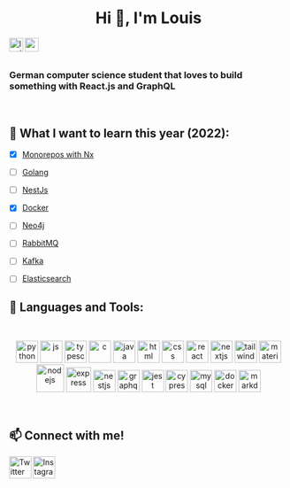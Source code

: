 <h1 align="center">Hi 👋, I'm Louis</h1>

<p align="left"> 
 <img align="left" height="25" src="https://komarev.com/ghpvc/?username=louis3797&label=Profile%20views&color=0e75b6&style=flat" alt="louis3797" />  

  <img align="left" height="25" src="https://img.shields.io/github/followers/Louis3797.svg?style=social&label=Follow&maxAge=2592000" />  
 
</p>
 <br/>
<br/>

### German computer science student that loves to build something with React.js and GraphQL 

 <br/>

## 📘 What I want to learn this year (2022):

* [x] [Monorepos with Nx](https://nx.dev/) 
* [ ] [Golang](https://go.dev/) 
* [ ] [NestJs](https://nestjs.com/) 
* [x] [Docker](https://www.docker.com/) 
* [ ] [Neo4j](https://neo4j.com/) 
* [ ] [RabbitMQ](https://www.rabbitmq.com/) 
* [ ] [Kafka](https://kafka.apache.org/) 
* [ ] [Elasticsearch](https://www.elastic.co/de/elasticsearch/) 


 
## 🔨 Languages and Tools:

<br/>

<p align="center"> 
<img  alt="python" height="40" src="https://cdn.jsdelivr.net/gh/devicons/devicon/icons/python/python-original.svg" />
 <img alt="js" height="40" src="https://cdn.jsdelivr.net/gh/devicons/devicon/icons/javascript/javascript-original.svg" />
 <img alt="typescript" height="40" src="https://cdn.jsdelivr.net/gh/devicons/devicon/icons/typescript/typescript-original.svg" />
 <img alt="c" height="40" src="https://cdn.jsdelivr.net/gh/devicons/devicon/icons/c/c-original.svg" />
 <img alt="java" height="40" src="https://cdn.jsdelivr.net/gh/devicons/devicon/icons/java/java-original.svg" />

 <img alt="html" height="40" src="https://cdn.jsdelivr.net/gh/devicons/devicon/icons/html5/html5-original.svg" />
 <img alt="css" height="40" src="https://cdn.jsdelivr.net/gh/devicons/devicon/icons/css3/css3-original.svg" />
  <img alt="react" height="40" src="https://cdn.jsdelivr.net/gh/devicons/devicon/icons/react/react-original.svg" />
  <img alt="nextjs" height="40" src="https://cdn.jsdelivr.net/gh/devicons/devicon/icons/nextjs/nextjs-original.svg" />
  <img alt="tailwind" height=40" src="https://cdn.jsdelivr.net/gh/devicons/devicon/icons/tailwindcss/tailwindcss-plain.svg" />
  <img alt="material-ui" height="40" src="https://cdn.jsdelivr.net/gh/devicons/devicon/icons/materialui/materialui-original.svg" />

 <img alt="nodejs" height="50" src="https://cdn.jsdelivr.net/gh/devicons/devicon/icons/nodejs/nodejs-original-wordmark.svg" />
 <img alt="express" height="45" src="https://cdn.jsdelivr.net/gh/devicons/devicon/icons/express/express-original-wordmark.svg" />
 <img alt="nestjs" height="40" src="https://cdn.jsdelivr.net/gh/devicons/devicon/icons/nestjs/nestjs-plain.svg" />
<!--   <img alt="golang" height="40" src="https://cdn.jsdelivr.net/gh/devicons/devicon/icons/go/go-original-wordmark.svg" />  -->
 <img alt="graphql" height="40" src="https://cdn.jsdelivr.net/gh/devicons/devicon/icons/graphql/graphql-plain.svg" />
 <img alt="jest" height="40" src="https://cdn.jsdelivr.net/gh/devicons/devicon/icons/jest/jest-plain.svg" />
 <img alt="cypress" height="40" src="https://raw.githubusercontent.com/simple-icons/simple-icons/6e46ec1fc23b60c8fd0d2f2ff46db82e16dbd75f/icons/cypress.svg"" />

  <img alt="mysql" height="40" src="https://cdn.jsdelivr.net/gh/devicons/devicon/icons/mysql/mysql-original-wordmark.svg" />
<!--   <img alt="postrege" height="40" src="https://cdn.jsdelivr.net/gh/devicons/devicon/icons/postgresql/postgresql-original.svg" />
  <img alt="neo4j" height="40" src="https://cdn.jsdelivr.net/gh/devicons/devicon/icons/neo4j/neo4j-original-wordmark.svg" />
  <img alt="redis" height="40" src="https://cdn.jsdelivr.net/gh/devicons/devicon/icons/redis/redis-original.svg" /> -->

  <img alt="docker" height="40" src="https://cdn.jsdelivr.net/gh/devicons/devicon/icons/docker/docker-original.svg" />

<!--  <img alt="rabbitmq" height="40" src="https://cdn.worldvectorlogo.com/logos/rabbitmq.svg" />
 <img alt="kafka" height="40" src="https://cdn.jsdelivr.net/gh/devicons/devicon/icons/apachekafka/apachekafka-original.svg" />  -->
 <img alt="markdown" height="40" src="https://cdn.jsdelivr.net/gh/devicons/devicon/icons/markdown/markdown-original.svg" />
</p>

<br/>


## 📫 Connect with me!
<p align="left"> 

 <a href="https://twitter.com/codewithlouiss">
    <img align="left" alt="Twitter" height="40" src="https://cdn.jsdelivr.net/gh/devicons/devicon/icons/twitter/twitter-original.svg" />
  </a>
 
  <a href="https://www.instagram.com/codewithlouis">
    <img  alt="Instagram" height="40" src="https://cdn.worldvectorlogo.com/logos/instagram-2016-5.svg" />
  </a> 
</p>








